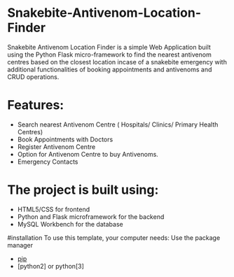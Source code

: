 # Snakebite-Antivenom-Location-Finder
Snakebite Antivenom Location Finder is a simple Web Application built using the Python Flask micro-framework to find the nearest antivenom centres based on the closest location incase of a snakebite emergency with additional functionalities of booking appointments and antivenoms and CRUD operations.
# Features:
- Search nearest Antivenom Centre ( Hospitals/ Clinics/ Primary Health Centres)
- Book Appointments with Doctors
- Register Antivenom Centre
- Option for Antivenom Centre to buy Antivenoms. 
- Emergency Contacts

# The project is built using:
- HTML5/CSS for frontend
- Python and Flask microframework for the backend
- MySQL Workbench for the database

#installation
To use this template, your computer needs:
Use the package manager 
- [pip](https://pip.pypa.io/en/stable/)
- [python2] or python[3]

